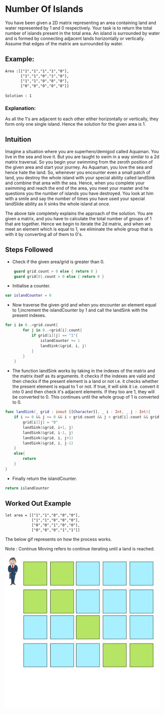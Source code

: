 # Number Of Islands
You have been given a 2D matrix representing an area containing land and water represented by 1 and 0 respectively. Your task is to return the total number of islands present in the total area. An island is surrounded by water and is formed by connecting adjacent lands horizontally or vertically. Assume that edges of the matrix are surrounded by water.

## Example:
```
Area :[["1","1","1","1","0"],
       ["1","1","0","1","0"],
       ["1","1","0","0","0"],
       ["0","0","0","0","0"]]

Solution : 1
```
### Explanation:
As all the 1's are adjacent to each other either horizontally or vertically, they form only one single island. Hence the solution for the given area is 1.

## Intuition
Imagine a situation where you are superhero/demigod called Aquaman. You live in the sea and love it. But you are taught to swim in a way similar to a 2d matrix traversal. So you begin your swimming from the zeroth position of the given area and start your journey. As Aquaman, you love the sea and hence hate the land. So, whenever you encounter even a small patch of land, you destroy the whole island with your special ability called landSink and combine that area with the sea. Hence, when you complete your swimming and reach the end of the area, you meet your master and he questions you the number of islands you have destroyed. You look at him with a smile and say the number of times you have used your special landSlide ability as it sinks the whole island at once.

The above tale completely explains the approach of the solution. You are given a matrix, and you have to calculate the total number of groups of 1 that are together. Hence we begin to iterate the 2d matrix, and when we meet an element which is equal to 1, we eliminate the whole group that is with it by converting all of them to 0's.

## Steps Followed
* Check if the given area/grid is greater than 0.
```swift
    guard grid.count > 0 else { return 0 }
    guard grid[0].count > 0 else { return 0 }
```
* Initialise a counter.
```swift 
var islandCounter = 0 
```
* Now traverse the given grid and when you encounter an element equal to 1,increment the islandCounter by 1 and call the landSink with the present indexes.
```swift
for i in 0..<grid.count{
        for j in 0..<grid[i].count{
            if grid[i][j] == "1"{
                islandCounter += 1
                landSink(&grid, i, j)
            }
        }
    }
```
* The function landSink works by taking in the indexes of the matrix and the matrix itself as its arguments. It checks if the indexes are valid and then checks if the present element is a land or not i.e. it checks whether the present element is equal to 1 or not. If true, it will sink it i.e. convert it into 0 and then check it's adjacent elements. If they too are 1, they will be converted to 0. This continues until the whole group of 1 is converted to 0.
```swift
func landSink(_ grid : inout [[Character]], _ i : Int, _ j : Int){
    if i >= 0 && j >= 0 && i < grid.count && j < grid[i].count && grid[i][j] == "1" {
        grid[i][j] = "0"
        landSink(&grid, i+1, j)
        landSink(&grid, i-1, j)
        landSink(&grid, i, j+1)
        landSink(&grid, i, j-1)
    }
    else{
        return
    }
}
```
* Finally return the islandCounter.
```swift
return islandCounter
```
## Worked Out Example
```
let area = [["1","1","0","0","0"],
            ["1","1","0","0","0"],
            ["0","0","1","0","0"],
            ["0","0","0","1","1"]]
```
The below gif represents on how the process works.

Note : Continue Moving refers to continue iterating until a land is reached.

![Island Gif](https://github.com/TheNova22/swift-algorithm-club/blob/numislands/Number%20Of%20Islands/Example.gif)


